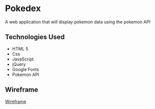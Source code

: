 # Pokedex
A web application that will display pokemon data using the pokemon API

## Technologies Used
- HTML 5
- Css
- JavaScript
- jQuery
- Google Fonts
- Pokemon API

## Wireframe

[Wireframe](./img/Pokedex.png)